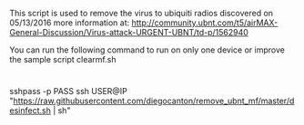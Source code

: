 This script is used to remove the virus to ubiquiti radios discovered on 05/13/2016 more information at: http://community.ubnt.com/t5/airMAX-General-Discussion/Virus-attack-URGENT-UBNT/td-p/1562940 

You can run the following command to run on only one device or improve the sample script clearmf.sh
#
sshpass -p PASS ssh USER@IP "https://raw.githubusercontent.com/diegocanton/remove_ubnt_mf/master/desinfect.sh | sh"
